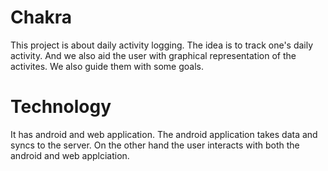 
Chakra
=======

This project is about daily activity logging. The idea is to track one's daily activity. And we also aid the user with graphical representation of the activites. We also guide them with some goals.

Technology
==========
It has android and web application. The android application takes data and syncs to the server. On the other hand the user interacts with both the android and web applciation.
